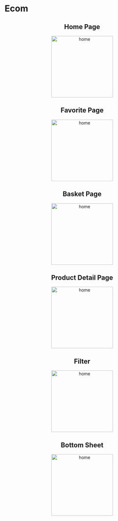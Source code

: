 # Ecom
<h2 align="center">Home Page</h2>

<p align="center">
  <img src="https://github.com/user-attachments/assets/a4ca5abb-e357-445f-87e7-49368169abb9" width="200" height="auto" alt="home">
</p>

<h2 align="center">Favorite Page</h2>

<p align="center">
  <img src="https://github.com/user-attachments/assets/d269fbda-adcc-43cc-ad39-16925c7d1e68" width="200" height="auto" alt="home">
</p>

<h2 align="center">Basket Page</h2>

<p align="center">
  <img src="https://github.com/user-attachments/assets/355a7ebf-a4e3-4ed4-9a2b-fff1045d84b6" width="200" height="auto" alt="home">
</p>

<h2 align="center">Product Detail Page</h2>

<p align="center">
  <img src="https://github.com/user-attachments/assets/328cb449-130e-4a9a-91a3-60cf01bb5db3" width="200" height="auto" alt="home">
</p>

<h2 align="center">Filter</h2>

<p align="center">
  <img src="https://github.com/user-attachments/assets/e89002df-3a08-46cc-acc0-d524675fb3e5" width="200" height="auto" alt="home">
</p>

<h2 align="center">Bottom Sheet</h2>

<p align="center">
  <img src="https://github.com/user-attachments/assets/8f6629fc-5481-4345-9c1c-2fe00b299a15" width="200" height="auto" alt="home">
</p>







